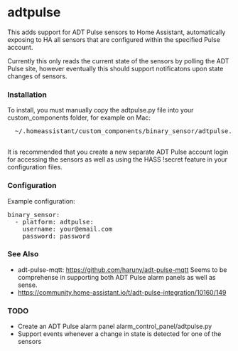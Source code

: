 # adtpulse

This adds support for ADT Pulse sensors to Home Assistant, automatically
exposing to HA all sensors that are configured within the specified Pulse
account.

Currently this only reads the current state of the sensors by polling the
ADT Pulse site, however eventually this should support notificatons upon
state changes of sensors.

### Installation

To install, you must manually copy the adtpulse.py file into your
custom_components folder, for example on Mac:

 <pre>  ~/.homeassistant/custom_components/binary_sensor/adtpulse.py
 </pre>

It is recommended that you create a new separate ADT Pulse account login
for accessing the sensors as well as using the HASS !secret feature in
your configuration files.

### Configuration

Example configuration:

<pre>binary_sensor:
  - platform: adtpulse:
    username: your@email.com
    password: password
</pre>

### See Also

* adt-pulse-mqtt:  https://github.com/haruny/adt-pulse-mqtt
  Seems to be comprehense in supporting both ADT Pulse alarm panels as well as sense.
* https://community.home-assistant.io/t/adt-pulse-integration/10160/149

### TODO

* Create an ADT Pulse alarm panel alarm_control_panel/adtpulse.py
* Support events whenever a change in state is detected for one of the sensors
